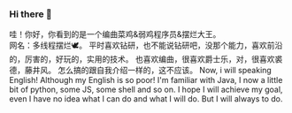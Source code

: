 ### Hi there 👋

<!--
**BuguBuguNooo/BuguBuguNooo** is a ✨ _special_ ✨ repository because its `README.md` (this file) appears on your GitHub profile.

Here are some ideas to get you started:

- 🔭 I’m currently working on ...
- 🌱 I’m currently learning ...
- 👯 I’m looking to collaborate on ...
- 🤔 I’m looking for help with ...
- 💬 Ask me about ...
- 📫 How to reach me: ...
- 😄 Pronouns: ...
- ⚡ Fun fact: ...
-->
哇！你好，你看到的是一个编曲菜鸡&弱鸡程序员&摆烂大王。
<br/>
网名：多线程摆烂🕊。
平时喜欢钻研，也不能说钻研吧，没那个能力，喜欢前沿的，厉害的，好玩的，实用的技术。
也喜欢编曲，很喜欢爵士乐，对，很喜欢裘德，藤井风。
怎么搞的跟自我介绍一样的，这不应该。
Now, i will speaking English!
Although my English is so poor!
I'm familiar with Java, I now a little bit of python, some JS, some shell and so on.
I hope I will achieve my goal, even I have no idea what I can do and what I will do.
But I will always to do.
